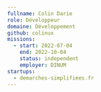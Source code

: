 ```yaml
---
fullname: Colin Darie
role: Développeur
domaine: Développement
github: colinux
missions:
  - start: 2022-07-04
    end: 2022-10-04
    status: independent
    employer: DINUM
startups:
  - demarches-simplifiees.fr
---
```

